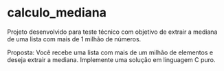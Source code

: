# calculo_mediana
Projeto desenvolvido para teste técnico com objetivo de extrair a mediana de uma lista com mais de 1 milhão de números.


Proposta: Você recebe uma lista com mais de um milhão de elementos e deseja extrair a mediana. Implemente uma solução em linguagem C puro. 

